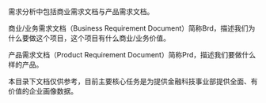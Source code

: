 需求分析中包括商业需求文档与产品需求文档。

商业/业务需求文档（Business Requirement Document）简称Brd，描述我们为什么要做这个项目，这个项目有什么商业/业务价值。

产品需求文档（Product Requirement Document）简称Prd，描述我们要做什么样的产品。

本目录下文档仅供参考，目前主要核心任务是为提供金融科技事业部提供全面、有价值的企业画像数据。